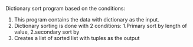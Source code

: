 Dictionary sort program based on the conditions:

1. This program contains the data with dictionary as the input.
2. Dictionary sorting is done with 2 conditions: 1.Primary sort by length of value, 2.secondary sort by 
3. Creates a list of sorted list with tuples as the output